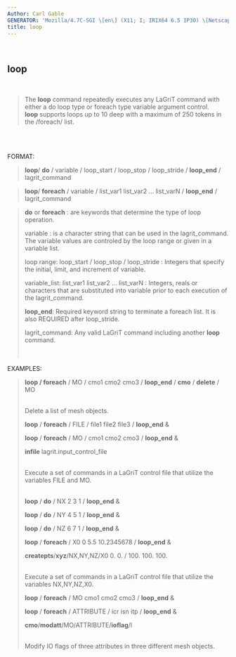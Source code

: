 ```yaml
---
Author: Carl Gable
GENERATOR: 'Mozilla/4.7C-SGI \[en\] (X11; I; IRIX64 6.5 IP30) \[Netscape\]'
title: loop
---
```


 

loop
----

 

> The **loop** command repeatedly executes any LaGriT command with
> either a do loop type or foreach type variable argument control.\
> **loop** supports loops up to 10 deep with a maximum of 250 tokens in
> the /foreach/ list.

\
 

FORMAT:

> **loop**/ **do** / variable / loop\_start / loop\_stop / loop\_stride
> / **loop\_end** / lagrit\_command

> **loop**/ **foreach** / variable / list\_var1 list\_var2 ...
> list\_varN / **loop\_end** / lagrit\_command

> **do** or **foreach** : are keywords that determine the type of loop
> operation.
>
> variable : is a character string that can be used in the
> lagrit\_command. The variable values are controled by the loop range
> or given in a variable list.
>
> loop range: loop\_start / loop\_stop / loop\_stride : Integers that
> specify the initial, limit, and increment of variable.
>
> variable\_list: list\_var1 list\_var2 ... list\_varN : Integers, reals
> or characters that are substituted into variable prior to each
> execution of the lagrit\_command.
>
> **loop\_end**: Required keyword string to terminate a foreach list. It
> is also REQUIRED after loop\_stride.
>
> lagrit\_command: Any valid LaGriT command including another **loop**
> command.\
>  \
>  

EXAMPLES:

> **loop / foreach** / MO / cmo1 cmo2 cmo3 / **loop\_end** / **cmo** /
> **delete** / MO
>
>  \
> Delete a list of mesh objects.
>
> **loop** / **foreach** / FILE / file1 file2 file3 / **loop\_end** &
>
> **loop** / **foreach** / MO / cmo1 cmo2 cmo3 / **loop\_end** &
>
> **infile** lagrit.input\_control\_file
>
>  \
> Execute a set of commands in a LaGriT control file that utilize the
> variables FILE and MO.
>
> \
> **loop** / **do** / NX 2 3 1 / **loop\_end** &
>
> **loop** / **do** / NY 4 5 1 / **loop\_end** &
>
> **loop** / **do** / NZ 6 7 1 / **loop\_end** &
>
> **loop** / **foreach** / X0 0 5.5 10.2345678 / **loop\_end** &
>
> **createpts**/**xyz**/NX,NY,NZ/X0 0. 0. / 100. 100. 100.
>
>  \
> Execute a set of commands in a LaGriT control file that utilize the
> variables NX,NY,NZ,X0.
>
> **loop** / **foreach** / MO cmo1 cmo2 cmo3 / **loop\_end** &
>
> **loop** / **foreach** / ATTRIBUTE / icr isn itp / **loop\_end** &
>
> **cmo**/**modatt**/MO/ATTRIBUTE/**ioflag**/l
>
>  \
> Modify IO flags of three attributes in three different mesh objects.

[](demos/trans/test/html/main_trans.html)
